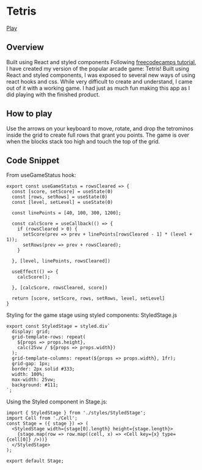 # Tetris
[Play](http://tetris-j.surge.sh/)

## Overview
Built using React and styled components Following [freecodecamps tutorial](https://www.youtube.com/watch?v=ZGOaCxX8HIU), I have created my version of the popular arcade game: Tetris! Built using React and styled components, I was exposed to several new ways of using react hooks and css. While very difficult to create and understand, I came out of it with a working game. I had just as much fun making this app as I did playing with the finished product.

## How to play
Use the arrows on your keyboard to move, rotate, and drop the tetrominos inside the grid to create full rows that grant you points. The game is over when the blocks stack too high and touch the top of the grid.

## Code Snippet
From useGameStatus hook: 
```
export const useGameStatus = rowsCleared => {
  const [score, setScore] = useState(0)
  const [rows, setRows] = useState(0)
  const [level, setLevel] = useState(0)

  const linePoints = [40, 100, 300, 1200];
  
  const calcScore = useCallback(() => {
    if (rowsCleared > 0) {
      setScore(prev => prev + linePoints[rowsCleared - 1] * (level + 1));
      setRows(prev => prev + rowsCleared);
    }
    
  }, [level, linePoints, rowsCleared])

  useEffect(() => {
    calcScore();

  }, [calcScore, rowsCleared, score])
  
  return [score, setScore, rows, setRows, level, setLevel]
}
```
Styling for the game stage using styled components:
StyledStage.js
```
export const StyledStage = styled.div`
  display: grid;
  grid-template-rows: repeat(
    ${props => props.height},
    calc(25vw / ${props => props.width})
  );
  grid-template-columns: repeat(${props => props.width}, 1fr);
  grid-gap: 1px;
  border: 2px solid #333;
  width: 100%;
  max-width: 25vw;
  background: #111;
`;
```
Using the Styled component in Stage.js:
```
import { StyledStage } from './styles/StyledStage';
import Cell from './Cell';
const Stage = ({ stage }) => (
  <StyledStage width={stage[0].length} height={stage.length}>
    {stage.map(row => row.map((cell, x) => <Cell key={x} type={cell[0]} />))}
  </StyledStage>
);

export default Stage;
```

